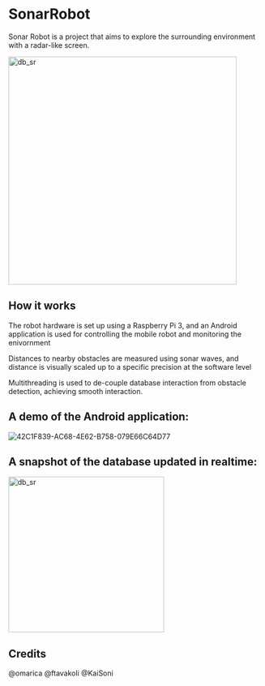 # SonarRobot
Sonar Robot is a project that aims to explore the surrounding environment with a radar-like screen.

<img width="450" alt="db_sr" src="https://user-images.githubusercontent.com/12733113/98541424-e06caa00-22a8-11eb-8c99-e4ad80199641.jpeg">

## How it works

The robot hardware is set up using a Raspberry Pi 3, and an Android application is used for controlling the mobile robot and monitoring the enivornment

Distances to nearby obstacles are measured using sonar waves, and distance is visually scaled up to a specific precision at the software level 

Multithreading is used to de-couple database interaction from obstacle detection, achieving smooth interaction.

## A demo of the Android application:

![42C1F839-AC68-4E62-B758-079E66C64D77](https://user-images.githubusercontent.com/12733113/98540930-19f0e580-22a8-11eb-9afb-c669a519f03a.gif)

## A snapshot of the database updated in realtime:

<img width="307" alt="db_sr" src="https://user-images.githubusercontent.com/12733113/98541168-6fc58d80-22a8-11eb-8a93-ff4f994fdf8d.png">

## Credits
@omarica @ftavakoli @KaiSoni
